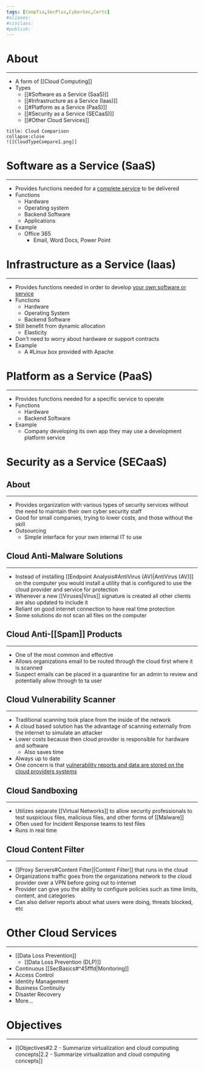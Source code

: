 ```yaml
---
tags: [CompTia,SecPlus,CyberSec,Certs]
#aliases:
#cssclass:
#publish:
---
```


# About
---
- A form of [[Cloud Computing]]
- Types
	- [[#Software as a Service (SaaS)]]
	- [[#Infrastructure as a Service (Iaas)]]
	- [[#Platform as a Service (PaaS)]]
	- [[#Security as a Service (SECaaS)]]
	- [[#Other Cloud Services]]

```ad-info
title: Cloud Comparison
collapse:close
![[CloudTypeCompare1.png]]
```

# Software as a Service (SaaS)
---
- Provides functions needed for a <u>complete service</u> to be delivered
- Functions
	- Hardware
	- Operating system
	- Backend Software
	- Applications
- Example
	- Office 365
		- Email, Word Docs, Power Point

# Infrastructure as a Service (Iaas)
---
- Provides functions needed in order to develop <u>your own software or service</u>
- Functions
	- Hardware
	- Operating System
	- Backend Software
- Still benefit from dynamic allocation
	- Elasticity
- Don't need to worry about hardware or support contracts
- Example
	- A #Linux box provided with Apache

# Platform as a Service (PaaS)
---
- Provides functions needed for a specific service to operate
- Functions
	- Hardware
	- Backend Software
- Example
	- Company developing its own app they may use a development platform service

# Security as a Service (SECaaS)

## About
---
- Provides organization with various types of security services without the need to maintain their own cyber security staff
- Good for small companies, trying to lower costs, and those without the skill
- Outsourcing
	- Simple interface for your own internal IT to use

## Cloud Anti-Malware Solutions
---
- Instead of installing [[Endpoint Analysis#AntiVirus (AV)|AntiVirus (AV)]] on the computer you would install a utility that is configured to use the cloud provider and service for protection
- Whenever a new [[Viruses|Virus]] signature is created all other clients are also updated to include it
- Reliant on good internet connection to have real time protection
- Some solutions do not scan all files on the computer

## Cloud Anti-[[Spam]] Products
---
- One of the most common and effective
- Allows organizations email to be routed through the cloud first where it is scanned
- Suspect emails can be placed in a quarantine for an admin to review and potentially allow through to ta user

## Cloud Vulnerability Scanner
---
- Traditional scanning took place from the inside of the network
- A cloud based solution has the advantage of scanning externally from the internet to simulate an attacker
- Lower costs because then cloud provider is responsible for hardware and software
	- Also saves time
- Always up to date
- One concern is that <u>vulnerability reports and data are stored on the cloud providers systems</u>

## Cloud Sandboxing
---
- Utilizes separate [[Virtual Networks]] to allow security professionals to test suspicious files, malicious files, and other forms of [[Malware]]
- Often used for Incident Response teams to test files
- Runs in real time

## Cloud Content Filter
---
- [[Proxy Servers#Content Filter]|Content Filter]] that runs in the cloud
- Organizations traffic goes from the organizations network to the cloud provider over a VPN before going out to internet
- Provider can give you the ability to configure policies such as time limits, content, and categories
- Can also deliver reports about what users were doing, threats blocked, etc

# Other Cloud Services
---
- [[Data Loss Prevention]]
	- [[Data Loss Prevention (DLP)]]
- Continuous [[SecBasics#^45fffd|Monitoring]]
- Access Control
- Identity Management
- Business Continuity
- Disaster Recovery
- More...

# Objectives
---
- [[Objectives#2.2 - Summarize virtualization and cloud computing concepts|2.2 - Summarize virtualization and cloud computing concepts]]